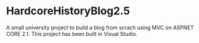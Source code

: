 # HardcoreHistoryBlog2.5
A small university project to build a  blog from scrach using MVC on ASPNET CORE 2.1. This project has been built in Visual Studio.
